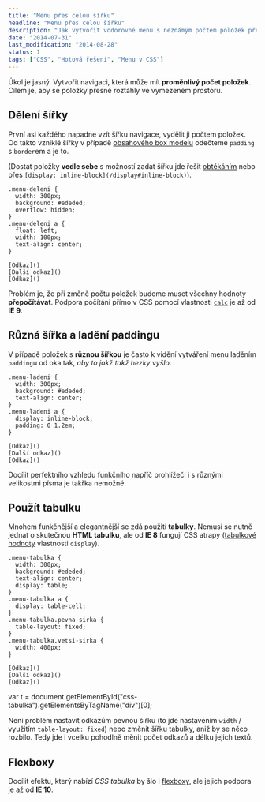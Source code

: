 ```yaml
---
title: "Menu přes celou šířku"
headline: "Menu přes celou šířku"
description: "Jak vytvořit vodorovné menu s neznámým počtem položek přes celou šířku."
date: "2014-07-31"
last_modification: "2014-08-28"
status: 1
tags: ["CSS", "Hotová řešení", "Menu v CSS"]
---
```


Úkol je jasný. Vytvořit navigaci, která může mít **proměnlivý počet položek**. Cílem je, aby se položky přesně roztáhly ve vymezeném prostoru.

## Dělení šířky

První asi každého napadne vzít šířku navigace, vydělit ji počtem položek. Od takto vzniklé šířky v případě [obsahového box modelu](/box-model#content-box) odečteme `padding` s `border`em a je to.

(Dostat položky **vedle sebe** s možností zadat šířku jde řešit [obtékáním](/float) nebo přes `[display: inline-block](/display#inline-block)`).

    .menu-deleni {
      width: 300px;
      background: #ededed;
      overflow: hidden;
    }
    .menu-deleni a {
      float: left;
      width: 100px;
      text-align: center;
    }

    [Odkaz]()
    [Další odkaz]()
    [Odkaz]()

Problém je, že při změně počtu položek budeme muset všechny hodnoty **přepočítávat**. Podpora počítání přímo v CSS pomocí vlastnosti [`calc`](/calc) je až od **IE 9**.

## Různá šířka a ladění paddingu

V případě položek s **různou šířkou** je často k vidění vytváření menu laděním `padding`u od oka tak, *aby to jakž takž hezky vyšlo*.

    .menu-ladeni {
      width: 300px;
      background: #ededed;
      text-align: center;
    }
    .menu-ladeni a {
      display: inline-block;
      padding: 0 1.2em;
    }

    [Odkaz]()
    [Další odkaz]()
    [Odkaz]()

Docílit perfektního vzhledu funkčního napříč prohlížeči i s různými velikostmi písma je takřka nemožné.

## Použít tabulku

Mnohem funkčnější a elegantnější se zdá použití **tabulky**. Nemusí se nutně jednat o skutečnou **HTML tabulku**, ale od **IE 8** fungují CSS atrapy ([tabulkové hodnoty](/display#tabulkove) vlastnosti `display`).

    .menu-tabulka {
      width: 300px;
      background: #ededed;
      text-align: center;
      display: table;
    }
    .menu-tabulka a {
      display: table-cell;
    }
    .menu-tabulka.pevna-sirka {
      table-layout: fixed;
    }
    .menu-tabulka.vetsi-sirka {
      width: 400px;
    }

    [Odkaz]()
    [Další odkaz]()
    [Odkaz]()

  var t = document.getElementById("css-tabulka").getElementsByTagName("div")[0];

Není problém nastavit odkazům pevnou šířku (to jde nastavením `width` / využitím `table-layout: fixed`) nebo změnit šířku tabulky, aniž by se něco rozbilo. Tedy jde i vcelku pohodlně měnit počet odkazů a délku jejich textů.

## Flexboxy

Docílit efektu, který nabízí *CSS tabulka* by šlo i [flexboxy](/flexbox), ale jejich podpora je až od **IE 10**.